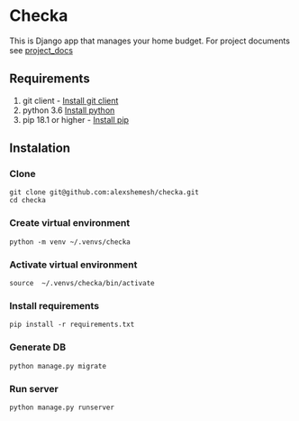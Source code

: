# Checka

This is Django app that manages your home budget.
For project documents see [project_docs](https://github.com/alexshemesh/checka/tree/master/project_docs) 

## Requirements
1. git client - [Install git client](https://www.atlassian.com/git/tutorials/install-git)
1. python 3.6 [Install python](https://www.python.org/downloads/)
2. pip 18.1 or higher - [Install pip](https://pip.pypa.io/en/stable/installing/)

## Instalation

### Clone
```
git clone git@github.com:alexshemesh/checka.git
cd checka
```
### Create virtual environment
```
python -m venv ~/.venvs/checka
```
### Activate virtual environment
```
source  ~/.venvs/checka/bin/activate
```
### Install requirements
```
pip install -r requirements.txt
```
### Generate DB
```
python manage.py migrate
```
### Run server
```
python manage.py runserver
```